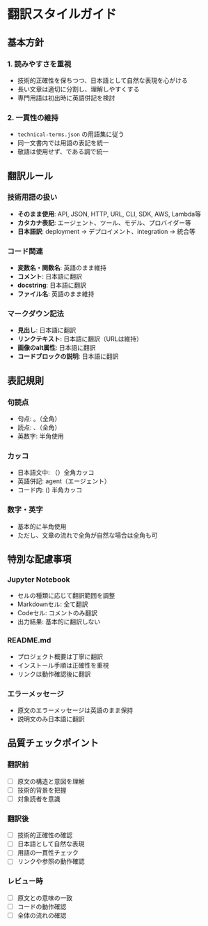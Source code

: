# 翻訳スタイルガイド

## 基本方針

### 1. 読みやすさを重視
- 技術的正確性を保ちつつ、日本語として自然な表現を心がける
- 長い文章は適切に分割し、理解しやすくする
- 専門用語は初出時に英語併記を検討

### 2. 一貫性の維持
- `technical-terms.json` の用語集に従う
- 同一文書内では用語の表記を統一
- 敬語は使用せず、である調で統一

## 翻訳ルール

### 技術用語の扱い
- **そのまま使用**: API, JSON, HTTP, URL, CLI, SDK, AWS, Lambda等
- **カタカナ表記**: エージェント、ツール、モデル、プロバイダー等
- **日本語訳**: deployment → デプロイメント、integration → 統合等

### コード関連
- **変数名・関数名**: 英語のまま維持
- **コメント**: 日本語に翻訳
- **docstring**: 日本語に翻訳
- **ファイル名**: 英語のまま維持

### マークダウン記法
- **見出し**: 日本語に翻訳
- **リンクテキスト**: 日本語に翻訳（URLは維持）
- **画像のalt属性**: 日本語に翻訳
- **コードブロックの説明**: 日本語に翻訳

## 表記規則

### 句読点
- 句点: 。（全角）
- 読点: 、（全角）
- 英数字: 半角使用

### カッコ
- 日本語文中: （）全角カッコ
- 英語併記: agent（エージェント）
- コード内: () 半角カッコ

### 数字・英字
- 基本的に半角使用
- ただし、文章の流れで全角が自然な場合は全角も可

## 特別な配慮事項

### Jupyter Notebook
- セルの種類に応じて翻訳範囲を調整
- Markdownセル: 全て翻訳
- Codeセル: コメントのみ翻訳
- 出力結果: 基本的に翻訳しない

### README.md
- プロジェクト概要は丁寧に翻訳
- インストール手順は正確性を重視
- リンクは動作確認後に翻訳

### エラーメッセージ
- 原文のエラーメッセージは英語のまま保持
- 説明文のみ日本語に翻訳

## 品質チェックポイント

### 翻訳前
- [ ] 原文の構造と意図を理解
- [ ] 技術的背景を把握
- [ ] 対象読者を意識

### 翻訳後
- [ ] 技術的正確性の確認
- [ ] 日本語として自然な表現
- [ ] 用語の一貫性チェック
- [ ] リンクや参照の動作確認

### レビュー時
- [ ] 原文との意味の一致
- [ ] コードの動作確認
- [ ] 全体の流れの確認
